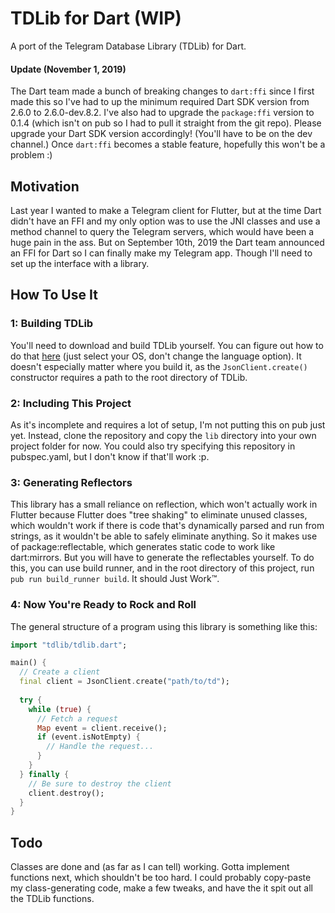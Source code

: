 TDLib for Dart (WIP)
===

A port of the Telegram Database Library (TDLib) for Dart.

#### Update (November 1, 2019)
The Dart team made a bunch of breaking changes to `dart:ffi` since I first made this so
I've had to up the minimum required Dart SDK version from 2.6.0 to 2.6.0-dev.8.2.
I've also had to upgrade the `package:ffi` version to 0.1.4 (which isn't on pub so I had
to pull it straight from the git repo). Please upgrade your Dart SDK version accordingly!
(You'll have to be on the dev channel.) Once `dart:ffi` becomes a stable feature,
hopefully this won't be a problem :)

## Motivation

Last year I wanted to make a Telegram client for Flutter, but at the time Dart didn't have
an FFI and my only option was to use the JNI classes and use a method channel to query the
Telegram servers, which would have been a huge pain in the ass. But on September 10th, 2019
the Dart team announced an FFI for Dart so I can finally make my Telegram app. Though I'll
need to set up the interface with a library.

## How To Use It

### 1: Building TDLib

You'll need to download and build TDLib yourself. You can figure out how to do that 
[here](https://tdlib.github.io/td/build.html?language=Other) (just select your OS, 
don't change the language option). It doesn't especially matter where you build it, as
the `JsonClient.create()` constructor requires a path to the root directory of TDLib.

### 2: Including This Project

As it's incomplete and requires a lot of setup, I'm not putting this on pub just yet.
Instead, clone the repository and copy the `lib` directory into your own project folder
for now. You could also try specifying this repository in pubspec.yaml, but I don't know 
if that'll work :p.

### 3: Generating Reflectors

This library has a small reliance on reflection, which won't actually work in Flutter
because Flutter does "tree shaking" to eliminate unused classes, which wouldn't work
if there is code that's dynamically parsed and run from strings, as it wouldn't be able
to safely eliminate anything. So it makes use of package:reflectable, which generates
static code to work like dart:mirrors. But you will have to generate the reflectables
yourself. To do this, you can use build runner, and in the root directory of this 
project, run `pub run build_runner build`. It should Just Work&trade;.

### 4: Now You're Ready to Rock and Roll

The general structure of a program using this library is something like this:

```dart
import "tdlib/tdlib.dart";

main() {
  // Create a client
  final client = JsonClient.create("path/to/td");
  
  try {
    while (true) {
      // Fetch a request
      Map event = client.receive();
      if (event.isNotEmpty) {
        // Handle the request...
      }
    }
  } finally {
    // Be sure to destroy the client
    client.destroy();
  }
}
```

## Todo

Classes are done and (as far as I can tell) working. Gotta implement functions next, 
which shouldn't be too hard. I could probably copy-paste my class-generating code, make 
a few tweaks, and have the it spit out all the TDLib functions.
